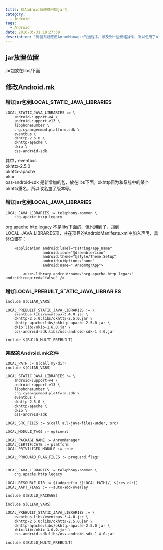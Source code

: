```yaml
---
title: 給Android系統應用加jar包
category:
  - Android
tags:
  - Android
date: 2016-05-31 19:27:38
description: "開發系統應用AnromManager的過程中，涉及到一些網絡操作，所以使用了okhttp。這就需要把相關的jar包加入到AnromManager的Android.mk當中"
---
```


## jar放置位置
jar包放在libs/下面

## 修改Android.mk
### 增加jar包到LOCAL_STATIC_JAVA_LIBRARIES
```
LOCAL_STATIC_JAVA_LIBRARIES := \
    android-support-v4 \
    android-support-v13 \
    libphonenumber \
    org.cyanogenmod.platform.sdk \
    eventbus \
    okhttp-2.5.0 \
    okhttp-apache \
    okio \
    oss-android-sdk
```
其中，eventbus \
    okhttp-2.5.0 \
    okhttp-apache \
    okio \
    oss-android-sdk
是新增加的包，放在libs下面，okhttp因为和系统中的某个okhttp重名，所以改名加了版本号。

### 增加jar包到LOCAL_JAVA_LIBRARIES
```
LOCAL_JAVA_LIBRARIES := telephony-common \
    org.apache.http.legacy
```
org.apache.http.legacy 不是libs下面的，但也用到了，加到LOCAL_JAVA_LIBRARIES项，并在项目的AndroidManifests.xml中加入声明，具体位置在：
```
    <application android:label="@string/app_name"
                 android:icon="@drawable/icon"
                 android:theme="@style/Theme.Setup"
                 android:uiOptions="none"
                 android:name=".AnromMgrApp">

        <uses-library android:name="org.apache.http.legacy" android:required="false" />
```

### 增加LOCAL_PREBUILT_STATIC_JAVA_LIBRARIES
```
include $(CLEAR_VARS)

LOCAL_PREBUILT_STATIC_JAVA_LIBRARIES := \
    eventbus:libs/eventbus-2.4.0.jar \
    okhttp-2.5.0:libs/okhttp-2.5.0.jar \
    okhttp-apache:libs/okhttp-apache-2.5.0.jar \
    okio:libs/okio-1.6.0.jar \
    oss-android-sdk:libs/oss-android-sdk-1.4.0.jar

include $(BUILD_MULTI_PREBUILT)
```

### 完整的Android.mk文件
```
LOCAL_PATH := $(call my-dir)
include $(CLEAR_VARS)

LOCAL_STATIC_JAVA_LIBRARIES := \
    android-support-v4 \
    android-support-v13 \
    libphonenumber \
    org.cyanogenmod.platform.sdk \
    eventbus \
    okhttp-2.5.0 \
    okhttp-apache \
    okio \
    oss-android-sdk

LOCAL_SRC_FILES := $(call all-java-files-under, src)

LOCAL_MODULE_TAGS := optional

LOCAL_PACKAGE_NAME := AnromManager
LOCAL_CERTIFICATE := platform
LOCAL_PRIVILEGED_MODULE := true

LOCAL_PROGUARD_FLAG_FILES := proguard.flags


LOCAL_JAVA_LIBRARIES := telephony-common \
    org.apache.http.legacy

LOCAL_RESOURCE_DIR := $(addprefix $(LOCAL_PATH)/, $(res_dir))
LOCAL_AAPT_FLAGS := --auto-add-overlay

include $(BUILD_PACKAGE)

include $(CLEAR_VARS)

LOCAL_PREBUILT_STATIC_JAVA_LIBRARIES := \
    eventbus:libs/eventbus-2.4.0.jar \
    okhttp-2.5.0:libs/okhttp-2.5.0.jar \
    okhttp-apache:libs/okhttp-apache-2.5.0.jar \
    okio:libs/okio-1.6.0.jar \
    oss-android-sdk:libs/oss-android-sdk-1.4.0.jar

include $(BUILD_MULTI_PREBUILT)
```
